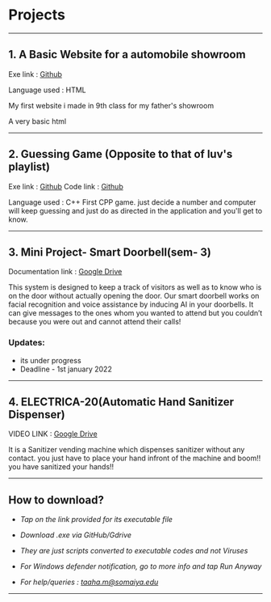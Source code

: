 # Projects

<hr />

## 1. A Basic Website for a automobile showroom

Exe link : [Github](https://github.com/shahkashish/temp) 

Language used : HTML

My first website i made in 9th class for my father's showroom

A very basic html

<hr />

## 2. Guessing Game (Opposite to that of luv's playlist)

Exe link : [Github](https://github.com/shahkashish/projects/blob/main/gussing_game/guessing_game_user.exe) 
Code link : [Github](https://github.com/shahkashish/projects/blob/main/gussing_game/guessing_game_user.cpp)

Language used : C++
First CPP game. just decide a number and computer will keep guessing and just do as directed in the application and you'll get to know.

<hr />

## 3. Mini Project- Smart Doorbell(sem- 3)

Documentation link : [Google Drive](https://drive.google.com/drive/folders/1rzZPi5tPrFP9_8STlzdeiBJq2zZvsNgn?usp=sharing)

This system is designed to keep a track of visitors as well as to know who is on the door without actually opening the door. Our smart doorbell works on facial recognition and voice assistance by inducing AI in your doorbells. It can give messages to the ones whom you wanted to attend but you couldn’t because you were out and cannot attend their calls!


### Updates:

- its under progress
- Deadline - 1st january 2022

<hr />

## 4. ELECTRICA-20(Automatic Hand Sanitizer Dispenser)

VIDEO LINK : [Google Drive](https://drive.google.com/file/d/1V4DoVPmraWVinj0igkYky7GqJW6w7E4V/view?usp=sharing)

It is a Sanitizer vending machine which dispenses sanitizer without any contact. you just have to place your hand infront of the machine and boom!! you have sanitized your hands!!






<hr />


## How to download?

- _Tap on the link provided for its executable file_

- _Download .exe via GitHub/Gdrive_

- _They are just scripts converted to executable codes and not Viruses_

- _For Windows defender notification, go to more info and tap Run Anyway_

- _For help/queries : [taaha.m@somaiya.edu](mailto:taaha.m@somaiya.edu)_



<hr />
